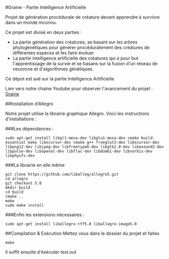 #Graine - Partie Intelligence Artificielle

Projet de génération procédurale de créature devant apprendre à survivre dans un monde inconnu.

Ce projet est divisé en deux parties :
- La partie génération des créatures, se basant sur les arbres phylogénétiques pour générer procéduralement des créatures de différentes espèces et les faire évoluer
- La partie intelligence artificielle des créatures qui a pour but l'apprentissage de la survie et se basans sur la fusion d'un réseau de neuronne et d'algorithmes génétiques.

Ce dépot est axé sur la partie Intelligence Artificielle

Lien vers notre chaine Youtube pour observer l'avancement du projet :
[Graine](https://www.youtube.com/channel/UCm7d0uD_0_0Cycn0mbER40A)

##Installation d'Allegro

Notre projet utilise la librairie graphique Allegro. Voici les instructions d'installations :

###Les dépendances :
```shell
sudo apt-get install libgl1-mesa-dev libglu1-mesa-dev cmake build-essential make libxcursor-dev cmake g++ freeglut3-dev libxcursor-dev libpng12-dev libjpeg-dev libfreetype6-dev libgtk2.0-dev libasound2-dev libpulse-dev libopenal-dev libflac-dev libdumb1-dev libvorbis-dev libphysfs-dev
```
###La librairie en elle même
```shell
git clone https://github.com/liballeg/allegro5.git
cd allegro
git checkout 5.0
mkdir build
cd build
cmake ..
make
sudo make install
```
###Enfin les extensions nécessaires :
```shell
sudo apt-get install liballegro-ttf5.0 liballegro-image5.0
```

##Compilation & Exécution
Mettez vous dans le dossier du projet et faites
```shell
make
```
Il suffit ensuite d'éxécuter test.out
